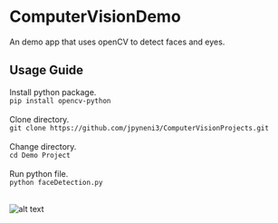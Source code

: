 # ComputerVisionDemo
An demo app that uses openCV to detect faces and eyes.

## Usage Guide
Install python package.</br>
```pip install opencv-python```</br></br>
Clone directory.</br>
```git clone https://github.com/jpyneni3/ComputerVisionProjects.git```</br></br>
Change directory.</br>
```cd Demo Project```</br></br>
Run python file.</br>
```python faceDetection.py```</br></br>

![alt text](https://github.com/tomonarifeehan/ComputerVisionDemo/blob/master/faces.png "Computer Vision App")
